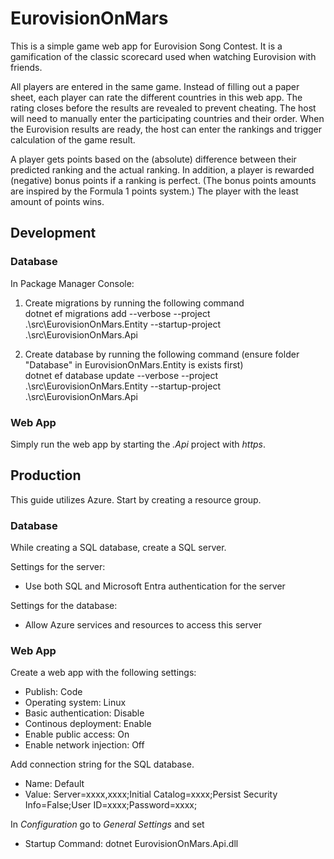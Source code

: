 # EurovisionOnMars

This is a simple game web app for Eurovision Song Contest. It is a gamification of the classic scorecard used when watching Eurovision with friends. 

All players are entered in the same game. Instead of filling out a paper sheet, each player can rate the different countries in this web app. The rating closes before the results are revealed to prevent cheating. The host will need to manually enter the participating countries and their order. When the Eurovision results are ready, the host can enter the rankings and trigger calculation of the game result.   

A player gets points based on the (absolute) difference between their predicted ranking and the actual ranking. In addition, a player is rewarded (negative) bonus points if a ranking is perfect. (The bonus points amounts are inspired by the Formula 1 points system.) The player with the least amount of points wins. 

## Development 

### Database
In Package Manager Console:
1. Create migrations by running the following command  
dotnet ef migrations add <nameOfMigration> --verbose --project .\src\EurovisionOnMars.Entity   --startup-project .\src\EurovisionOnMars.Api

2. Create database by running the following command (ensure folder "Database" in EurovisionOnMars.Entity is exists first)  
dotnet ef database update --verbose --project .\src\EurovisionOnMars.Entity   --startup-project .\src\EurovisionOnMars.Api

### Web App
Simply run the web app by starting the *.Api* project with *https*.

## Production

This guide utilizes Azure. Start by creating a resource group.

### Database
While creating a SQL database, create a SQL server. 

Settings for the server:  
* Use both SQL and Microsoft Entra authentication for the server

Settings for the database:  
* Allow Azure services and resources to access this server

### Web App
Create a web app with the following settings:
* Publish: Code
* Operating system: Linux
* Basic authentication: Disable
* Continous deployment: Enable
* Enable public access: On
* Enable network injection: Off

Add connection string for the SQL database. 
* Name: Default
* Value: Server=xxxx,xxxx;Initial Catalog=xxxx;Persist Security Info=False;User ID=xxxx;Password=xxxx;

In *Configuration* go to *General Settings* and set
* Startup Command: dotnet EurovisionOnMars.Api.dll

